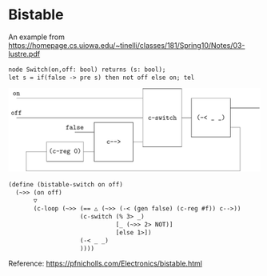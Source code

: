 # Bistable

An example from https://homepage.cs.uiowa.edu/~tinelli/classes/181/Spring10/Notes/03-lustre.pdf

```
node Switch(on,off: bool) returns (s: bool);
let s = if(false -> pre s) then not off else on; tel
```

![image-20231223144005731](figures/image-20231223144005731.png)



```
(define (bistable-switch on off)
  (~>> (on off)
       ▽
       (c-loop (~>> (== △ (~>> (-< (gen false) (c-reg #f)) c-->))
                    (c-switch (% 3> _)
                              [_ (~>> 2> NOT)]
                              [else 1>])
                    (-< _ _)
                    ))))
```

Reference: https://pfnicholls.com/Electronics/bistable.html